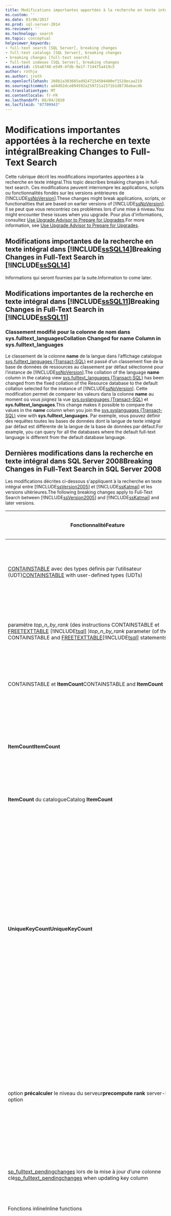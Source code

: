 ```yaml
---
title: Modifications importantes apportées à la recherche en texte intégral | Microsoft Docs
ms.custom: ''
ms.date: 03/06/2017
ms.prod: sql-server-2014
ms.reviewer: ''
ms.technology: search
ms.topic: conceptual
helpviewer_keywords:
- full-text search [SQL Server], breaking changes
- full-text catalogs [SQL Server], breaking changes
- breaking changes [full-text search]
- full-text indexes [SQL Server], breaking changes
ms.assetid: c55a6748-e5d9-4fdb-9a1f-714475a419c5
author: rothja
ms.author: jroth
ms.openlocfilehash: 260b1a303685ad9247154504400ef1519ecaa219
ms.sourcegitcommit: ad4d92dce894592a259721a1571b1d8736abacdb
ms.translationtype: MT
ms.contentlocale: fr-FR
ms.lasthandoff: 08/04/2020
ms.locfileid: "87709943"
---
```

# <a name="breaking-changes-to-full-text-search"></a><span data-ttu-id="7758d-102">Modifications importantes apportées à la recherche en texte intégral</span><span class="sxs-lookup"><span data-stu-id="7758d-102">Breaking Changes to Full-Text Search</span></span>
  <span data-ttu-id="7758d-103">Cette rubrique décrit les modifications importantes apportées à la recherche en texte intégral.</span><span class="sxs-lookup"><span data-stu-id="7758d-103">This topic describes breaking changes in full-text search.</span></span> <span data-ttu-id="7758d-104">Ces modifications peuvent interrompre les applications, scripts ou fonctionnalités fondés sur les versions antérieures de [!INCLUDE[ssNoVersion](../includes/ssnoversion-md.md)].</span><span class="sxs-lookup"><span data-stu-id="7758d-104">These changes might break applications, scripts, or functionalities that are based on earlier versions of [!INCLUDE[ssNoVersion](../includes/ssnoversion-md.md)].</span></span> <span data-ttu-id="7758d-105">Il se peut que vous rencontriez ces problèmes lors d'une mise à niveau.</span><span class="sxs-lookup"><span data-stu-id="7758d-105">You might encounter these issues when you upgrade.</span></span> <span data-ttu-id="7758d-106">Pour plus d'informations, consultez [Use Upgrade Advisor to Prepare for Upgrades](../../2014/sql-server/install/use-upgrade-advisor-to-prepare-for-upgrades.md).</span><span class="sxs-lookup"><span data-stu-id="7758d-106">For more information, see [Use Upgrade Advisor to Prepare for Upgrades](../../2014/sql-server/install/use-upgrade-advisor-to-prepare-for-upgrades.md).</span></span>  
  
## <a name="breaking-changes-in-full-text-search-in-sssql14"></a><span data-ttu-id="7758d-107">Modifications importantes de la recherche en texte intégral dans [!INCLUDE[ssSQL14](../includes/sssql14-md.md)]</span><span class="sxs-lookup"><span data-stu-id="7758d-107">Breaking Changes in Full-Text Search in [!INCLUDE[ssSQL14](../includes/sssql14-md.md)]</span></span>  
 <span data-ttu-id="7758d-108">Informations qui seront fournies par la suite.</span><span class="sxs-lookup"><span data-stu-id="7758d-108">Information to come later.</span></span>  
  
## <a name="breaking-changes-in-full-text-search-in-sssql11"></a><span data-ttu-id="7758d-109">Modifications importantes de la recherche en texte intégral dans [!INCLUDE[ssSQL11](../includes/sssql11-md.md)]</span><span class="sxs-lookup"><span data-stu-id="7758d-109">Breaking Changes in Full-Text Search in [!INCLUDE[ssSQL11](../includes/sssql11-md.md)]</span></span>  
  
### <a name="collation-changed-for-name-column-in-sysfulltext_languages"></a><span data-ttu-id="7758d-110">Classement modifié pour la colonne de nom dans sys.fulltext_languages</span><span class="sxs-lookup"><span data-stu-id="7758d-110">Collation Changed for name Column in sys.fulltext_languages</span></span>  
 <span data-ttu-id="7758d-111">Le classement de la colonne **name** de la langue dans l’affichage catalogue [sys.fulltext_languages &#40;Transact-SQL&#41;](/sql/relational-databases/system-catalog-views/sys-fulltext-languages-transact-sql) est passé d’un classement fixe de la base de données de ressources au classement par défaut sélectionné pour l’instance de [!INCLUDE[ssNoVersion](../includes/ssnoversion-md.md)].</span><span class="sxs-lookup"><span data-stu-id="7758d-111">The collation of the language **name** column in the catalog view [sys.fulltext_languages &#40;Transact-SQL&#41;](/sql/relational-databases/system-catalog-views/sys-fulltext-languages-transact-sql) has been changed from the fixed collation of the Resource database to the default collation selected for the instance of [!INCLUDE[ssNoVersion](../includes/ssnoversion-md.md)].</span></span> <span data-ttu-id="7758d-112">Cette modification permet de comparer les valeurs dans la colonne **name** au moment où vous joignez la vue [sys.syslanguages &#40;Transact-SQL&#41;](/sql/relational-databases/system-compatibility-views/sys-syslanguages-transact-sql) et **sys.fulltext_languages**.</span><span class="sxs-lookup"><span data-stu-id="7758d-112">This change makes it possible to compare the values in the **name** column when you join the [sys.syslanguages &#40;Transact-SQL&#41;](/sql/relational-databases/system-compatibility-views/sys-syslanguages-transact-sql) view with **sys.fulltext_languages**.</span></span> <span data-ttu-id="7758d-113">Par exemple, vous pouvez définir des requêtes toutes les bases de données dont la langue de texte intégral par défaut est différente de la langue de la base de données par défaut.</span><span class="sxs-lookup"><span data-stu-id="7758d-113">For example, you can query for all the databases where the default full-text language is different from the default database language.</span></span>  
  
## <a name="breaking-changes-in-full-text-search-in-sql-server-2008"></a><span data-ttu-id="7758d-114">Dernières modifications dans la recherche en texte intégral dans SQL Server 2008</span><span class="sxs-lookup"><span data-stu-id="7758d-114">Breaking Changes in Full-Text Search in SQL Server 2008</span></span>  
 <span data-ttu-id="7758d-115">Les modifications décrites ci-dessous s'appliquent à la recherche en texte intégral entre [!INCLUDE[ssVersion2005](../includes/ssversion2005-md.md)] et [!INCLUDE[ssKatmai](../includes/sskatmai-md.md)] et les versions ultérieures.</span><span class="sxs-lookup"><span data-stu-id="7758d-115">The following breaking changes apply to Full-Text Search between [!INCLUDE[ssVersion2005](../includes/ssversion2005-md.md)] and [!INCLUDE[ssKatmai](../includes/sskatmai-md.md)] and later versions.</span></span>  
  
|<span data-ttu-id="7758d-116">Fonctionnalité</span><span class="sxs-lookup"><span data-stu-id="7758d-116">Feature</span></span>|<span data-ttu-id="7758d-117">Scénario</span><span class="sxs-lookup"><span data-stu-id="7758d-117">Scenario</span></span>|<span data-ttu-id="7758d-118">SQL Server 2005</span><span class="sxs-lookup"><span data-stu-id="7758d-118">SQL Server 2005</span></span>|<span data-ttu-id="7758d-119">SQL Server 2008 et versions ultérieures</span><span class="sxs-lookup"><span data-stu-id="7758d-119">SQL Server 2008 and later versions</span></span>|  
|-------------|--------------|---------------------|----------------------------------------|  
|<span data-ttu-id="7758d-120">[CONTAINSTABLE](/sql/relational-databases/system-functions/containstable-transact-sql) avec des types définis par l’utilisateur (UDT)</span><span class="sxs-lookup"><span data-stu-id="7758d-120">[CONTAINSTABLE](/sql/relational-databases/system-functions/containstable-transact-sql) with user-defined types (UDTs)</span></span>|<span data-ttu-id="7758d-121">La clé de texte intégral est un type défini par l'utilisateur [!INCLUDE[ssNoVersion](../includes/ssnoversion-md.md)], par exemple `MyType = char(1)`.</span><span class="sxs-lookup"><span data-stu-id="7758d-121">The full-text key is a [!INCLUDE[ssNoVersion](../includes/ssnoversion-md.md)] user-defined type, for example, `MyType = char(1)`.</span></span>|<span data-ttu-id="7758d-122">La clé retournée est du type assigné au type défini par l'utilisateur.</span><span class="sxs-lookup"><span data-stu-id="7758d-122">The returned key is of the type assigned to the user-defined type.</span></span><br /><br /> <span data-ttu-id="7758d-123">Dans l’exemple, il s’agit de **char (1)**.</span><span class="sxs-lookup"><span data-stu-id="7758d-123">In the example, this would be **char(1)**.</span></span>|<span data-ttu-id="7758d-124">La clé retournée est du type défini par l'utilisateur.</span><span class="sxs-lookup"><span data-stu-id="7758d-124">The returned key is of the user-defined type.</span></span> <span data-ttu-id="7758d-125">Dans l’exemple, il s’agit de **MyType**.</span><span class="sxs-lookup"><span data-stu-id="7758d-125">In the example, this would be **MyType**.</span></span>|  
|<span data-ttu-id="7758d-126">paramètre *top_n_by_rank* (des instructions CONTAINSTABLE et [FREETEXTTABLE](/sql/relational-databases/system-functions/freetexttable-transact-sql) [!INCLUDE[tsql](../includes/tsql-md.md)] )</span><span class="sxs-lookup"><span data-stu-id="7758d-126">*top_n_by_rank* parameter (of the CONTAINSTABLE and [FREETEXTTABLE](/sql/relational-databases/system-functions/freetexttable-transact-sql)[!INCLUDE[tsql](../includes/tsql-md.md)] statements)</span></span>|<span data-ttu-id="7758d-127">*top_n_by_rank* des requêtes en utilisant 0 comme paramètre.</span><span class="sxs-lookup"><span data-stu-id="7758d-127">*top_n_by_rank* queries using 0 as the parameter.</span></span>|<span data-ttu-id="7758d-128">Échec avec un message d'erreur qui signale que vous devez utiliser une valeur supérieure à zéro.</span><span class="sxs-lookup"><span data-stu-id="7758d-128">Fails with an error message stating that you must use a value greater than zero.</span></span>|<span data-ttu-id="7758d-129">Réussite, retourne zéro ligne.</span><span class="sxs-lookup"><span data-stu-id="7758d-129">Succeeds, returning zero rows.</span></span>|  
|<span data-ttu-id="7758d-130">CONTAINSTABLE et **ItemCount**</span><span class="sxs-lookup"><span data-stu-id="7758d-130">CONTAINSTABLE and **ItemCount**</span></span>|<span data-ttu-id="7758d-131">Suppression de lignes de table de base avant de pousser les modifications vers MSSearch.</span><span class="sxs-lookup"><span data-stu-id="7758d-131">Delete rows from base table before it pushes changes to MSSearch.</span></span>|<span data-ttu-id="7758d-132">CONTAINSTABLE retourne un enregistrement fantôme.</span><span class="sxs-lookup"><span data-stu-id="7758d-132">CONTAINSTABLE returns ghost record.</span></span> <span data-ttu-id="7758d-133">**ItemCount** n’est pas modifié.</span><span class="sxs-lookup"><span data-stu-id="7758d-133">**ItemCount** is not changed.</span></span>|<span data-ttu-id="7758d-134">CONTAINSTABLE ne retourne pas d'enregistrements fantômes.</span><span class="sxs-lookup"><span data-stu-id="7758d-134">CONTAINSTABLE does not return any ghost records.</span></span>|  
|<span data-ttu-id="7758d-135">**ItemCount**</span><span class="sxs-lookup"><span data-stu-id="7758d-135">**ItemCount**</span></span>|<span data-ttu-id="7758d-136">La table contient des documents ou des colonnes de type Null.</span><span class="sxs-lookup"><span data-stu-id="7758d-136">Table contain null documents or type columns.</span></span>|<span data-ttu-id="7758d-137">Outre les documents indexés, les documents qui sont null ou qui ont des types Null sont comptés dans la valeur **ItemCount** .</span><span class="sxs-lookup"><span data-stu-id="7758d-137">In addition to indexed documents, documents that are null or that have null types are counted in the **ItemCount** value.</span></span>|<span data-ttu-id="7758d-138">Seuls les documents indexés sont comptés dans la valeur **ItemCount** .</span><span class="sxs-lookup"><span data-stu-id="7758d-138">Only indexed documents are counted in the **ItemCount** value.</span></span>|  
|<span data-ttu-id="7758d-139">**ItemCount** du catalogue</span><span class="sxs-lookup"><span data-stu-id="7758d-139">Catalog **ItemCount**</span></span>|<span data-ttu-id="7758d-140">Colonne blob avec une extension NULL.</span><span class="sxs-lookup"><span data-stu-id="7758d-140">Blob column with a NULL extension.</span></span>|<span data-ttu-id="7758d-141">Il est compté dans **ItemCount** du catalogue</span><span class="sxs-lookup"><span data-stu-id="7758d-141">It is counted in **ItemCount** of catalog</span></span>|<span data-ttu-id="7758d-142">Elle n’est pas comptabilisée dans **ItemCount** du catalogue.</span><span class="sxs-lookup"><span data-stu-id="7758d-142">It is not counted in **ItemCount** of catalog.</span></span>|  
|<span data-ttu-id="7758d-143">**UniqueKeyCount**</span><span class="sxs-lookup"><span data-stu-id="7758d-143">**UniqueKeyCount**</span></span>|<span data-ttu-id="7758d-144">Interrogation d'un nombre de clés uniques d'un catalogue, par exemple deux tables (table1 et table2) chacune avec trois mots : word1, word2 et word3.</span><span class="sxs-lookup"><span data-stu-id="7758d-144">Querying a unique key count from a catalog, for example, two tables (table1 and table2) each with three words: word1, word2, and word3.</span></span>|<span data-ttu-id="7758d-145">**UniqueKeyCount** = 9.</span><span class="sxs-lookup"><span data-stu-id="7758d-145">**UniqueKeyCount** = 9.</span></span> <span data-ttu-id="7758d-146">Le tableau suivant résume comment cette valeur est atteinte :</span><span class="sxs-lookup"><span data-stu-id="7758d-146">The following table summarizes how this value is attained:</span></span><br /><br /> <span data-ttu-id="7758d-147">table1 = 3</span><span class="sxs-lookup"><span data-stu-id="7758d-147">table1 = 3</span></span><br /><br /> <span data-ttu-id="7758d-148">EOF pour l'index de recherche en texte intégral de table1 = 1</span><span class="sxs-lookup"><span data-stu-id="7758d-148">EOF for full-text index of table1 = 1</span></span><br /><br /> <span data-ttu-id="7758d-149">table2 = 3</span><span class="sxs-lookup"><span data-stu-id="7758d-149">table2 = 3</span></span><br /><br /> <span data-ttu-id="7758d-150">EOF pour l'index de recherche en texte intégral de table2 = 1</span><span class="sxs-lookup"><span data-stu-id="7758d-150">EOF for full-text index of table2 = 1</span></span><br /><br /> <span data-ttu-id="7758d-151">catalogue de texte intégral = 1</span><span class="sxs-lookup"><span data-stu-id="7758d-151">full-text catalog  = 1</span></span>|<span data-ttu-id="7758d-152">Pour chaque table, **UniqueKeyCount** est le nombre de mots clés distincts + 1 (0xFF).</span><span class="sxs-lookup"><span data-stu-id="7758d-152">For each table, **UniqueKeyCount** is the number of distinct keywords + 1 (0xFF).</span></span>  <span data-ttu-id="7758d-153">Cela ne traite pas les mêmes mots dans > 1 document en tant que nouvelle clé unique.</span><span class="sxs-lookup"><span data-stu-id="7758d-153">This does NOT treat same words in > 1 doc as new unique key.</span></span><br /><br /> <span data-ttu-id="7758d-154">Pour un catalogue, **UniqueKeyCount** est la somme de **UniqueKeyCount** de chacune des tables sous le catalogue.</span><span class="sxs-lookup"><span data-stu-id="7758d-154">For a catalog, **UniqueKeyCount** is the sum of **UniqueKeyCount** of each of the tables under the catalog.</span></span> <span data-ttu-id="7758d-155">Les mots identiques de tables différentes sont traités comme des clés uniques.</span><span class="sxs-lookup"><span data-stu-id="7758d-155">Identical words from different tables are treated as unique keys.</span></span> <span data-ttu-id="7758d-156">Dans ce cas, le nombre de clés uniques est 8.</span><span class="sxs-lookup"><span data-stu-id="7758d-156">In this case the unique key count is 8.</span></span>|  
|<span data-ttu-id="7758d-157">option **précalculer** le niveau du serveur</span><span class="sxs-lookup"><span data-stu-id="7758d-157">**precompute rank** server-level option</span></span>|<span data-ttu-id="7758d-158">Optimisation des performances des requêtes FREETEXTTABLE.</span><span class="sxs-lookup"><span data-stu-id="7758d-158">Performance optimization of FREETEXTTABLE queries.</span></span>|<span data-ttu-id="7758d-159">Lorsque l’option a la valeur 1, les requêtes FREETEXTTABLE spécifiées avec *top_n_by_rank* utilisent des données de classement précalculées stockées dans les catalogues de texte intégral.</span><span class="sxs-lookup"><span data-stu-id="7758d-159">When the option is set to 1, FREETEXTTABLE queries specified with *top_n_by_rank* use precomputed rank data stored in the full-text catalogs.</span></span>|<span data-ttu-id="7758d-160">Non prise en charge.</span><span class="sxs-lookup"><span data-stu-id="7758d-160">Is not supported.</span></span>|  
|<span data-ttu-id="7758d-161">[sp_fulltext_pendingchanges](/sql/relational-databases/system-stored-procedures/sp-fulltext-pendingchanges-transact-sql) lors de la mise à jour d’une colonne clé</span><span class="sxs-lookup"><span data-stu-id="7758d-161">[sp_fulltext_pendingchanges](/sql/relational-databases/system-stored-procedures/sp-fulltext-pendingchanges-transact-sql) when updating key column</span></span>|<span data-ttu-id="7758d-162">Mise à jour de la colonne clé de texte intégral sur une ligne d'une table de 2 lignes et exécution de sp_fulltext_pendingchanges.</span><span class="sxs-lookup"><span data-stu-id="7758d-162">Update the full-text key column on one row of a 2-row table, and run sp_fulltext_pendingchanges.</span></span>|<span data-ttu-id="7758d-163">Les deux lignes apparaissent.</span><span class="sxs-lookup"><span data-stu-id="7758d-163">Both rows appear.</span></span>|<span data-ttu-id="7758d-164">Une seule ligne apparaît.</span><span class="sxs-lookup"><span data-stu-id="7758d-164">Only one row appears.</span></span>|  
|<span data-ttu-id="7758d-165">Fonctions inline</span><span class="sxs-lookup"><span data-stu-id="7758d-165">Inline functions</span></span>|<span data-ttu-id="7758d-166">Fonctions inline avec un opérateur de texte intégral</span><span class="sxs-lookup"><span data-stu-id="7758d-166">Inline functions with a full-text operator</span></span>|<span data-ttu-id="7758d-167">Retournent un message d'erreur.</span><span class="sxs-lookup"><span data-stu-id="7758d-167">Return an error message.</span></span>|<span data-ttu-id="7758d-168">Retournent les lignes pertinentes.</span><span class="sxs-lookup"><span data-stu-id="7758d-168">Return the relevant rows.</span></span>|  
|[<span data-ttu-id="7758d-169">sp_fulltext_database</span><span class="sxs-lookup"><span data-stu-id="7758d-169">sp_fulltext_database</span></span>](/sql/relational-databases/system-stored-procedures/sp-fulltext-database-transact-sql)|<span data-ttu-id="7758d-170">Activation ou désactivation de la recherche en texte intégral à l'aide de sp_fulltext_database.</span><span class="sxs-lookup"><span data-stu-id="7758d-170">Enable or disable full-text search by using sp_fulltext_database.</span></span>|<span data-ttu-id="7758d-171">Aucun résultat n'est retourné pour les requêtes de texte intégral.</span><span class="sxs-lookup"><span data-stu-id="7758d-171">No results are returned for full-text queries.</span></span> <span data-ttu-id="7758d-172">Si le texte intégral est désactivé pour la base de données, les opérations de texte intégral ne sont pas autorisées.</span><span class="sxs-lookup"><span data-stu-id="7758d-172">If full-text is disabled for the database, full-text operations are not allowed.</span></span>|<span data-ttu-id="7758d-173">Retourne des résultats pour les requêtes de texte intégral et les opérations de texte intégral sont autorisées même si le texte intégral est désactivé pour la base de données.</span><span class="sxs-lookup"><span data-stu-id="7758d-173">Returns results to full-text queries, and full-text operations allowed, even if full-text is disabled for the database.</span></span>|  
|<span data-ttu-id="7758d-174">Mots vides spécifiques aux paramètres régionaux</span><span class="sxs-lookup"><span data-stu-id="7758d-174">Locale-specific stop words</span></span>|<span data-ttu-id="7758d-175">Interroge les variantes spécifiques aux paramètres régionaux d’une langue parente, telles que le français belge et le français canadien.</span><span class="sxs-lookup"><span data-stu-id="7758d-175">Queries inlocale-specific variants of a parent language, such as Belgian French and Canadian French.</span></span>|<span data-ttu-id="7758d-176">Requêtes les variantes spécifiques aux paramètres régionaux sont traitées par les composants (analyseurs lexicaux, générateurs de formes dérivées et mots vides) de leur langue parente.</span><span class="sxs-lookup"><span data-stu-id="7758d-176">Queries inlocale-specific variants are processed by the components (word breakers, stemmers, and stop words) of their parent language.</span></span> <span data-ttu-id="7758d-177">Par exemple, les composants Français (France) sont utilisés pour analyser le Français (Belgique).</span><span class="sxs-lookup"><span data-stu-id="7758d-177">For example, the French (France) components are used to parse French (Belgium).</span></span>|<span data-ttu-id="7758d-178">Vous devez ajouter des mots vides de manière explicite pour chaque identificateur de paramètres régionaux (LCID).</span><span class="sxs-lookup"><span data-stu-id="7758d-178">You must add stop words explicitly for each locale identifier (LCID).</span></span> <span data-ttu-id="7758d-179">Par exemple, vous devriez spécifier un LCID pour la Belgique, le Canada et la France.</span><span class="sxs-lookup"><span data-stu-id="7758d-179">For example, you would need to specify an LCID for Belgium, Canada, and France.</span></span>|  
|<span data-ttu-id="7758d-180">Processus d'indexation par radicaux du dictionnaire des synonymes</span><span class="sxs-lookup"><span data-stu-id="7758d-180">Thesaurus stemming process</span></span>|<span data-ttu-id="7758d-181">Utilisation du dictionnaire des synonymes et des formes flexionnelles (indexation par radicaux).</span><span class="sxs-lookup"><span data-stu-id="7758d-181">Using thesaurus and Inflectional forms (stemming).</span></span>|<span data-ttu-id="7758d-182">Un mot du dictionnaire des synonymes est ramené automatiquement à son radical après son expansion.</span><span class="sxs-lookup"><span data-stu-id="7758d-182">A thesaurus word is automatically stemmed after its expansion.</span></span>|<span data-ttu-id="7758d-183">Si vous souhaitez que la forme radicale figure dans l'expansion, vous devez l'ajouter de manière explicite.</span><span class="sxs-lookup"><span data-stu-id="7758d-183">If you want the stemmed form in the expansion, you need to explicitly add the stemmed form.</span></span>|  
|<span data-ttu-id="7758d-184">Chemin d'accès au catalogue de texte intégral et groupe de fichiers</span><span class="sxs-lookup"><span data-stu-id="7758d-184">Full-text catalog path and filegroup</span></span>|<span data-ttu-id="7758d-185">Utilisation des catalogues de texte intégral.</span><span class="sxs-lookup"><span data-stu-id="7758d-185">Working with full-text catalogs.</span></span>|<span data-ttu-id="7758d-186">Chaque catalogue de texte intégral a un chemin d'accès physique et appartient à un groupe de fichiers.</span><span class="sxs-lookup"><span data-stu-id="7758d-186">Each full-text catalog has a physical path and belongs to a filegroup.</span></span> <span data-ttu-id="7758d-187">Il est traité en tant que fichier de base de données.</span><span class="sxs-lookup"><span data-stu-id="7758d-187">It is treated as a database file.</span></span>|<span data-ttu-id="7758d-188">Un catalogue de texte intégral est un objet virtuel qui n'appartient à aucun groupe de fichiers.</span><span class="sxs-lookup"><span data-stu-id="7758d-188">A full-text catalog is a virtual object and does not belong to any filegroup.</span></span> <span data-ttu-id="7758d-189">Un catalogue de texte intégral est un concept logique qui fait référence à un groupe d'index de recherche en texte intégral.</span><span class="sxs-lookup"><span data-stu-id="7758d-189">A full-text catalog is a logical concept that refers to a group of full-text indexes.</span></span><br /><br /> <span data-ttu-id="7758d-190">Remarque : les [!INCLUDE[ssVersion2005](../includes/ssversion2005-md.md)] [!INCLUDE[tsql](../includes/tsql-md.md)] instructions DDL qui spécifient des catalogues de texte intégral fonctionnent correctement.</span><span class="sxs-lookup"><span data-stu-id="7758d-190">Note: [!INCLUDE[ssVersion2005](../includes/ssversion2005-md.md)][!INCLUDE[tsql](../includes/tsql-md.md)] DDL statements that specify full-text catalogs work correctly.</span></span>|  
|[<span data-ttu-id="7758d-191">sys. fulltext_catalogs</span><span class="sxs-lookup"><span data-stu-id="7758d-191">sys.fulltext_catalogs</span></span>](/sql/relational-databases/system-catalog-views/sys-fulltext-catalogs-transact-sql)|<span data-ttu-id="7758d-192">Utilisation du chemin d'accès, data_space_id et file_id de cet affichage catalogue.</span><span class="sxs-lookup"><span data-stu-id="7758d-192">Using the path, data_space_id, and file_id of this catalog view.</span></span>|<span data-ttu-id="7758d-193">Ces colonnes retournent une valeur spécifique.</span><span class="sxs-lookup"><span data-stu-id="7758d-193">These columns return a specific value.</span></span>|<span data-ttu-id="7758d-194">Ces colonnes retournent NULL car le catalogue de texte intégral ne se trouve plus dans le système de fichiers.</span><span class="sxs-lookup"><span data-stu-id="7758d-194">These columns return NULL because the full-text catalog is no longer located in the file system.</span></span>|  
|[<span data-ttu-id="7758d-195">sys.sysfulltextcatalogs</span><span class="sxs-lookup"><span data-stu-id="7758d-195">sys.sysfulltextcatalogs</span></span>](/sql/relational-databases/system-compatibility-views/sys-sysfulltextcatalogs-transact-sql)|<span data-ttu-id="7758d-196">Utilisation de la colonne de chemin d'accès de cette table système déconseillée.</span><span class="sxs-lookup"><span data-stu-id="7758d-196">Using the path column of this deprecated system table.</span></span>|<span data-ttu-id="7758d-197">Retourne le chemin d'accès de système de fichiers du catalogue de texte intégral.</span><span class="sxs-lookup"><span data-stu-id="7758d-197">Returns the file system path of the full-text catalog.</span></span>|<span data-ttu-id="7758d-198">Retourne NULL car le catalogue de texte intégral ne se trouve plus dans le système de fichiers.</span><span class="sxs-lookup"><span data-stu-id="7758d-198">Returns NULL because the full-text catalog is no longer located in the file system.</span></span>|  
|[<span data-ttu-id="7758d-199">sp_help_fulltext_catalogs</span><span class="sxs-lookup"><span data-stu-id="7758d-199">sp_help_fulltext_catalogs</span></span>](/sql/relational-databases/system-stored-procedures/sp-help-fulltext-catalogs-transact-sql)<br /><br /> [<span data-ttu-id="7758d-200">sp_help_fulltext_catalogs_cursor</span><span class="sxs-lookup"><span data-stu-id="7758d-200">sp_help_fulltext_catalogs_cursor</span></span>](/sql/relational-databases/system-stored-procedures/sp-help-fulltext-catalogs-cursor-transact-sql)|<span data-ttu-id="7758d-201">Utilisation de la colonne PATH de ces procédures stockées déconseillées.</span><span class="sxs-lookup"><span data-stu-id="7758d-201">Using the PATH column of these deprecated stored procedures.</span></span>|<span data-ttu-id="7758d-202">Retourne le chemin d'accès de système de fichiers du catalogue de texte intégral.</span><span class="sxs-lookup"><span data-stu-id="7758d-202">Returns the file system path of the full-text catalog.</span></span>|<span data-ttu-id="7758d-203">Retourne NULL car le catalogue de texte intégral ne se trouve plus dans le système de fichiers.</span><span class="sxs-lookup"><span data-stu-id="7758d-203">Returns NULL because the full-text catalog is no longer located in the file system.</span></span>|  
|[<span data-ttu-id="7758d-204">sp_help_fulltext_catalog_components</span><span class="sxs-lookup"><span data-stu-id="7758d-204">sp_help_fulltext_catalog_components</span></span>](/sql/relational-databases/system-stored-procedures/sp-help-fulltext-catalog-components-transact-sql)|<span data-ttu-id="7758d-205">Utilisation de sp_help_fulltext_catalog_components de cette procédure stockée.</span><span class="sxs-lookup"><span data-stu-id="7758d-205">Using sp_help_fulltext_catalog_components of this stored procedure.</span></span>|<span data-ttu-id="7758d-206">Retourne la liste de tous les composants (filtres, analyseurs lexicaux et gestionnaires de protocoles) utilisés pour tous les catalogues de texte intégral dans la base de données active.</span><span class="sxs-lookup"><span data-stu-id="7758d-206">Returns a list of all components (filters, word-breakers, and protocol handlers), used for all full-text catalogs in the current database.</span></span>|<span data-ttu-id="7758d-207">Retourne des lignes vides.</span><span class="sxs-lookup"><span data-stu-id="7758d-207">Returns empty rows.</span></span>|  
|[<span data-ttu-id="7758d-208">DATABASEPROPERTYEX</span><span class="sxs-lookup"><span data-stu-id="7758d-208">DATABASEPROPERTYEX</span></span>](/sql/t-sql/functions/databasepropertyex-transact-sql)|<span data-ttu-id="7758d-209">À l’aide de la propriété **IsFullTextEnabled** .</span><span class="sxs-lookup"><span data-stu-id="7758d-209">Using the **IsFullTextEnabled** property.</span></span>|<span data-ttu-id="7758d-210">Le paramètre **IsFullTextEnabled** indique si la recherche en texte intégral est activée dans une base de données donnée.</span><span class="sxs-lookup"><span data-stu-id="7758d-210">The **IsFullTextEnabled** setting indicates whether full-text search is enabled in a given database.</span></span>|<span data-ttu-id="7758d-211">La valeur de cette colonne est sans effet.</span><span class="sxs-lookup"><span data-stu-id="7758d-211">The value of this column has no effect.</span></span> <span data-ttu-id="7758d-212">Les bases de données utilisateur sont toujours activées pour la recherche en texte intégral.</span><span class="sxs-lookup"><span data-stu-id="7758d-212">User databases are always enabled for full-text search.</span></span>|  
  
## <a name="see-also"></a><span data-ttu-id="7758d-213">Voir aussi</span><span class="sxs-lookup"><span data-stu-id="7758d-213">See Also</span></span>  
 <span data-ttu-id="7758d-214">[Changements de comportement de la recherche en texte intégral](../relational-databases/search/full-text-search.md) </span><span class="sxs-lookup"><span data-stu-id="7758d-214">[Behavior Changes to Full-Text Search](../relational-databases/search/full-text-search.md) </span></span>  
 [<span data-ttu-id="7758d-215">Recherche en texte intégral</span><span class="sxs-lookup"><span data-stu-id="7758d-215">Full-Text Search</span></span>](../relational-databases/search/full-text-search.md)  
  
  
